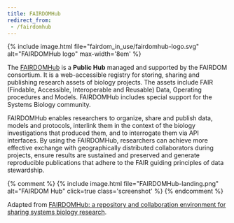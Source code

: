 ```yaml
---
title: FAIRDOMHub
redirect_from:
 - /fairdomhub
---
```


{% include image.html file="fairdom_in_use/fairdomhub-logo.svg" alt="FAIRDOMHub logo" max-width='8em' %}

The [FAIRDOMHub](https://fairdomhub.org/) is a **Public Hub** managed and supported by the FAIRDOM consortium. It is a web-accessible registry for storing, sharing and publishing research assets of biology projects.
The assets include FAIR (Findable, Accessible, Interoperable and Reusable) Data, Operating procedures and Models. FAIRDOMHub includes special support for the Systems Biology community.


FAIRDOMHub enables researchers to organize, share and publish data, models and protocols, interlink them in the context of the biology investigations that produced them, and to interrogate them via API interfaces.
By using the FAIRDOMHub, researchers can achieve more effective exchange with geographically distributed collaborators during projects,
ensure results are sustained and preserved and generate reproducible publications that adhere to the FAIR guiding principles of data stewardship.

{% comment %}
{% include image.html file="FAIRDOMHub-landing.png" alt="FAIRDOM Hub" click=true class='screenshot' %}
{% endcomment %}


Adapted from [FAIRDOMHub: a repository and collaboration environment for sharing systems biology research](https://academic.oup.com/nar/article/45/D1/D404/2572060).
